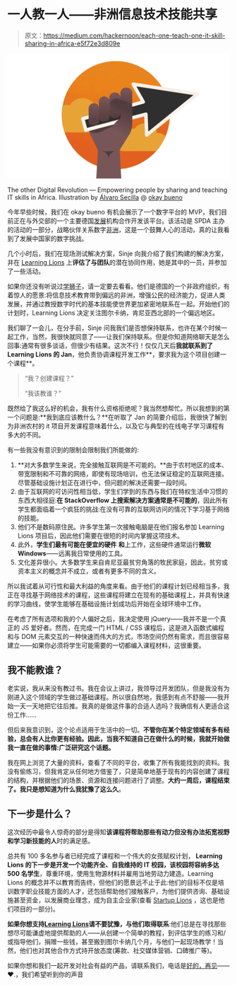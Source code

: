 # 一人教一人——非洲信息技术技能共享

> 原文：<https://medium.com/hackernoon/each-one-teach-one-it-skill-sharing-in-africa-e5f72e3d809e>

![](img/b8c95a4f69862e21d854c32a6cd9c904.png)

The other Digital Revolution — Empowering people by sharing and teaching IT skills in Africa. Illustration by [Álvaro Secilla](https://dribbble.com/AlvaroSecilla) @ [okay bueno](https://www.okaybueno.com)

今年早些时候，我们在 okay bueno 有机会展示了一个数字平台的 MVP，我们目前正在与外交部的一个主要德国[发展](https://hackernoon.com/tagged/development)机构合作开发该平台。该活动是 SPDA 主办的活动的一部分，战略伙伴关系数字[非洲](https://hackernoon.com/tagged/africa)，这是一个鼓舞人心的活动，真的让我看到了发展中国家的数字挑战。

几个小时后，我们在现场测试解决方案，Sinje 向我介绍了我们构建的解决方案，并在 [Learning Lions](http://www.learninglions.org) 上**评估了与团队**的潜在协同作用，她是其中的一员，并参加了一些活动。

如果你还没有听说过[学狮子](http://www.learninglions.org)，请一定要去看看。他们是德国的一个非政府组织，有着惊人的愿景:将信息技术教育带到偏远的非洲，增强公民的经济能力，促进人类发展，并通过教授数字时代的基本技能使世界更加紧密地联系在一起。开始他们的计划时，Learning Lions 决定关注图尔卡纳，肯尼亚西北部的一个偏远地区。

我们聊了一会儿，在分手前，Sinje 问我我们是否想保持联系，也许在某个时候一起工作，当然，我很快就同意了——让我们保持联系。但是你知道网络聊天是怎么回事:通常有很多谈话，但很少有结果。这次不行！仅仅几天后**我就联系到了 Learning Lions 的 Jan**，他负责协调课程开发工作**，要求我为这个项目创建一个课程**。

> “我？创建课程？”
> 
> “我该教谁？”

既然给了我这么好的机会，我有什么资格拒绝呢？我当然想帮忙。所以我想到的第一个问题是:**我到底应该教什么？**在听取了 Jan 的简要介绍后，我很快了解到为非洲农村的 it 项目开发课程意味着什么，以及它与典型的在线电子学习课程有多大的不同。

有一些我没有意识到的限制会限制我们所能做的:

1.  **对大多数学生来说，完全接触互联网是不可能的。**由于农村地区的成本、带宽限制和不可靠的网络，即使有现场培训，也无法保证稳定的互联网连接。尽管基础设施计划正在进行中，但问题的解决还需要一段时间。
2.  由于互联网的可访问性相当低，学生们学到的东西与我们在特权生活中习惯的东西大相径庭:**在 StackOverflow 上搜索解决方案通常是不可能的**，因此所有学生都面临着一个疯狂的挑战:在没有可靠的互联网访问的情况下学习基于网络的技能。
3.  他们不是数码原住民。许多学生第一次接触电脑是在他们报名参加 Learning Lions 项目后，因此他们需要在很短的时间内掌握这项技术。
4.  此外，**学生们最有可能在便宜的硬件** **和**上工作，这些硬件通常运行**微软 Windows**——远离我日常使用的工具。
5.  文化差异很小。大多数学生来自肯尼亚最贫穷角落的牧民家庭，因此，贫穷或资本主义的概念并不成立，或者有更多不同的含义。

所以我试着从可行性和最大利益的角度来看。由于他们的课程计划已经相当多，我正在寻找基于网络技术的课程，这些课程将建立在现有的基础课程上，并具有快速的学习曲线，使学生能够在基础设施计划成功后开始在全球环境中工作。

在考虑了所有选项和我的个人偏好之后，我决定使用 jQuery——我并不是一个真正的 JS 爱好者。然而，在完成一门 HTML / CSS 课程后，这是进入函数式编程和与 DOM 元素交互的一种快速而伟大的方式，市场空间仍然有需求，而且很容易建立——如果你必须将学生可能需要的一切都编入课程材料，这很重要。

## 我不能教谁？

老实说，我从来没有教过书。我在会议上讲过，我领导过开发团队，但是我没有为刚进入这个领域的学生做过基础课程。所以很自然地，我感到有点不舒服——我开始一天一天地把它往后推。我真的是做这件事的合适人选吗？我确信有人更适合这份工作……

但后来我意识到，这个论点适用于生活中的一切。**不管你在某个特定领域有多有经验，总会有人比你更有经验。因此，当我不知道自己在做什么的时候，我就开始做我一直在做的事情:广泛研究这个话题。**

我在网上浏览了大量的资料，查看了不同的平台，收集了所有我能找到的资料。我没有偷练习，但我肯定从任何地方借鉴了，只是简单地基于现有的内容创建了课程的结构，并根据他们的场景、资源和连接问题进行了调整。**大约一周后，课程结束了。我只是想知道为什么我犹豫了这么久**。

## 下一步是什么？

这次经历中最令人惊奇的部分是得知**该课程将帮助那些有动力但没有办法拓宽视野和学习新技能的人**时的满足感。

总共有 100 多名参与者已经完成了课程和一个伟大的女孩赋权计划， **Learning Lions 的下一步是开发一个功能齐全、自我维持的 IT 校园，该校园将容纳多达 500 名学生**，尊重环境，使用生物源材料并雇用当地劳动力建造。Learning Lions 的概念并不以教育而告终，但他们的愿景远不止于此:他们的目标不仅是培训数字职业技能方面的人才，还包括帮助他们接触客户，为他们提供咨询、基础设施甚至资金，以发展商业理念，成为自主企业家(查看 [Startup Lions](http://www.startuplions.org/) ，这也是他们项目的一部分)。

**如果你想支持**[**Learning Lions**](http://www.learninglions.org)**请不要犹豫，与他们取得联系**:他们总是在寻找那些想尽可能谦虚地提供帮助的人——从创建一个简单的教程，到评估学生的练习和/或指导他们，捐赠一些钱，甚至搬到图尔卡纳几个月，与他们一起现场教学！当然，他们也对其他合作方式持开放态度(筹款、社交媒体营销、口碑推广等)。

如果你想和我们一起开发对社会有益的产品，请联系我们，电话是[好的，再见](mailto:hello@okaybueno.com)——❤️.，我们希望听到你的声音